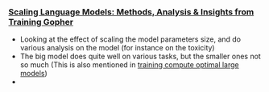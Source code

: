 ### [Scaling Language Models: Methods, Analysis & Insights from Training Gopher](https://arxiv.org/pdf/2112.11446.pdf)
- Looking at the effect of scaling the model parameters size, and do various analysis on the model (for instance on the toxicity) 
- The big model does quite well on various tasks, but the smaller ones not so much (This is also mentioned in [training compute optimal large models](./training%20Compute-Optimal%20Large%20Language%20Models.md))
- 


